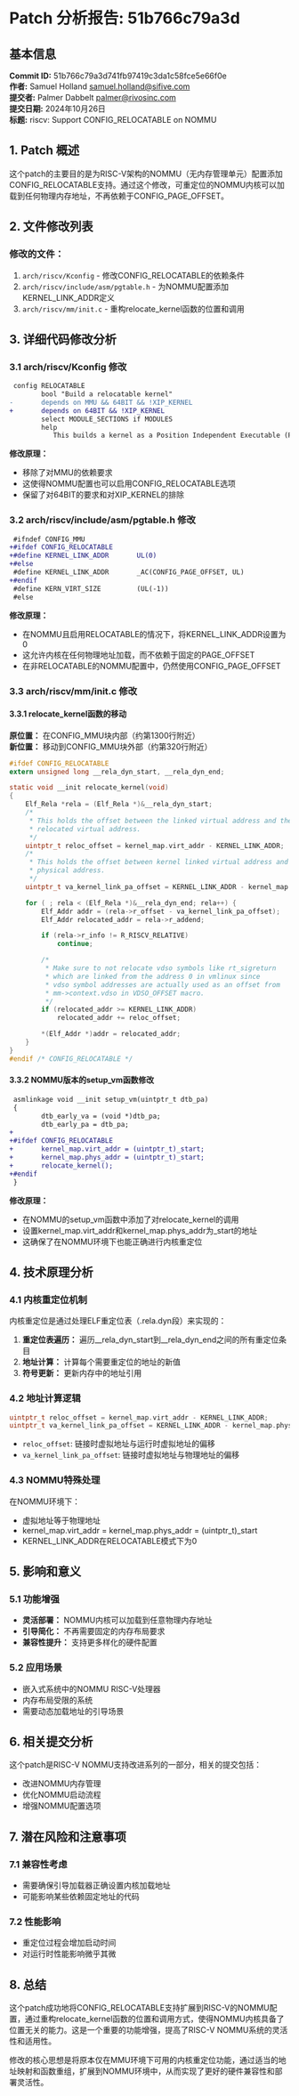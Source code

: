 # Patch 分析报告: 51b766c79a3d

## 基本信息

**Commit ID:** 51b766c79a3d741fb97419c3da1c58fce5e66f0e  
**作者:** Samuel Holland <samuel.holland@sifive.com>  
**提交者:** Palmer Dabbelt <palmer@rivosinc.com>  
**提交日期:** 2024年10月26日  
**标题:** riscv: Support CONFIG_RELOCATABLE on NOMMU

## 1. Patch 概述

这个patch的主要目的是为RISC-V架构的NOMMU（无内存管理单元）配置添加CONFIG_RELOCATABLE支持。通过这个修改，可重定位的NOMMU内核可以加载到任何物理内存地址，不再依赖于CONFIG_PAGE_OFFSET。

## 2. 文件修改列表

### 修改的文件：
1. `arch/riscv/Kconfig` - 修改CONFIG_RELOCATABLE的依赖条件
2. `arch/riscv/include/asm/pgtable.h` - 为NOMMU配置添加KERNEL_LINK_ADDR定义
3. `arch/riscv/mm/init.c` - 重构relocate_kernel函数的位置和调用

## 3. 详细代码修改分析

### 3.1 arch/riscv/Kconfig 修改

```diff
 config RELOCATABLE
        bool "Build a relocatable kernel"
-       depends on MMU && 64BIT && !XIP_KERNEL
+       depends on 64BIT && !XIP_KERNEL
        select MODULE_SECTIONS if MODULES
        help
           This builds a kernel as a Position Independent Executable (PIE),
```

**修改原理：**
- 移除了对MMU的依赖要求
- 这使得NOMMU配置也可以启用CONFIG_RELOCATABLE选项
- 保留了对64BIT的要求和对XIP_KERNEL的排除

### 3.2 arch/riscv/include/asm/pgtable.h 修改

```diff
 #ifndef CONFIG_MMU
+#ifdef CONFIG_RELOCATABLE
+#define KERNEL_LINK_ADDR       UL(0)
+#else
 #define KERNEL_LINK_ADDR       _AC(CONFIG_PAGE_OFFSET, UL)
+#endif
 #define KERN_VIRT_SIZE         (UL(-1))
 #else
```

**修改原理：**
- 在NOMMU且启用RELOCATABLE的情况下，将KERNEL_LINK_ADDR设置为0
- 这允许内核在任何物理地址加载，而不依赖于固定的PAGE_OFFSET
- 在非RELOCATABLE的NOMMU配置中，仍然使用CONFIG_PAGE_OFFSET

### 3.3 arch/riscv/mm/init.c 修改

#### 3.3.1 relocate_kernel函数的移动

**原位置：** 在CONFIG_MMU块内部（约第1300行附近）  
**新位置：** 移动到CONFIG_MMU块外部（约第320行附近）

```c
#ifdef CONFIG_RELOCATABLE
extern unsigned long __rela_dyn_start, __rela_dyn_end;

static void __init relocate_kernel(void)
{
    Elf_Rela *rela = (Elf_Rela *)&__rela_dyn_start;
    /*
     * This holds the offset between the linked virtual address and the
     * relocated virtual address.
     */
    uintptr_t reloc_offset = kernel_map.virt_addr - KERNEL_LINK_ADDR;
    /*
     * This holds the offset between kernel linked virtual address and
     * physical address.
     */
    uintptr_t va_kernel_link_pa_offset = KERNEL_LINK_ADDR - kernel_map.phys_addr;

    for ( ; rela < (Elf_Rela *)&__rela_dyn_end; rela++) {
        Elf_Addr addr = (rela->r_offset - va_kernel_link_pa_offset);
        Elf_Addr relocated_addr = rela->r_addend;

        if (rela->r_info != R_RISCV_RELATIVE)
            continue;

        /*
         * Make sure to not relocate vdso symbols like rt_sigreturn
         * which are linked from the address 0 in vmlinux since
         * vdso symbol addresses are actually used as an offset from
         * mm->context.vdso in VDSO_OFFSET macro.
         */
        if (relocated_addr >= KERNEL_LINK_ADDR)
            relocated_addr += reloc_offset;

        *(Elf_Addr *)addr = relocated_addr;
    }
}
#endif /* CONFIG_RELOCATABLE */
```

#### 3.3.2 NOMMU版本的setup_vm函数修改

```diff
 asmlinkage void __init setup_vm(uintptr_t dtb_pa)
 {
        dtb_early_va = (void *)dtb_pa;
        dtb_early_pa = dtb_pa;
+
+#ifdef CONFIG_RELOCATABLE
+       kernel_map.virt_addr = (uintptr_t)_start;
+       kernel_map.phys_addr = (uintptr_t)_start;
+       relocate_kernel();
+#endif
 }
```

**修改原理：**
- 在NOMMU的setup_vm函数中添加了对relocate_kernel的调用
- 设置kernel_map.virt_addr和kernel_map.phys_addr为_start的地址
- 这确保了在NOMMU环境下也能正确进行内核重定位

## 4. 技术原理分析

### 4.1 内核重定位机制

内核重定位是通过处理ELF重定位表（.rela.dyn段）来实现的：

1. **重定位表遍历：** 遍历__rela_dyn_start到__rela_dyn_end之间的所有重定位条目
2. **地址计算：** 计算每个需要重定位的地址的新值
3. **符号更新：** 更新内存中的地址引用

### 4.2 地址计算逻辑

```c
uintptr_t reloc_offset = kernel_map.virt_addr - KERNEL_LINK_ADDR;
uintptr_t va_kernel_link_pa_offset = KERNEL_LINK_ADDR - kernel_map.phys_addr;
```

- `reloc_offset`: 链接时虚拟地址与运行时虚拟地址的偏移
- `va_kernel_link_pa_offset`: 链接时虚拟地址与物理地址的偏移

### 4.3 NOMMU特殊处理

在NOMMU环境下：
- 虚拟地址等于物理地址
- kernel_map.virt_addr = kernel_map.phys_addr = (uintptr_t)_start
- KERNEL_LINK_ADDR在RELOCATABLE模式下为0

## 5. 影响和意义

### 5.1 功能增强
- **灵活部署：** NOMMU内核可以加载到任意物理内存地址
- **引导简化：** 不再需要固定的内存布局要求
- **兼容性提升：** 支持更多样化的硬件配置

### 5.2 应用场景
- 嵌入式系统中的NOMMU RISC-V处理器
- 内存布局受限的系统
- 需要动态加载地址的引导场景

## 6. 相关提交分析

这个patch是RISC-V NOMMU支持改进系列的一部分，相关的提交包括：
- 改进NOMMU内存管理
- 优化NOMMU启动流程
- 增强NOMMU配置选项

## 7. 潜在风险和注意事项

### 7.1 兼容性考虑
- 需要确保引导加载器正确设置内核加载地址
- 可能影响某些依赖固定地址的代码

### 7.2 性能影响
- 重定位过程会增加启动时间
- 对运行时性能影响微乎其微

## 8. 总结

这个patch成功地将CONFIG_RELOCATABLE支持扩展到RISC-V的NOMMU配置，通过重构relocate_kernel函数的位置和调用方式，使得NOMMU内核具备了位置无关的能力。这是一个重要的功能增强，提高了RISC-V NOMMU系统的灵活性和适用性。

修改的核心思想是将原本仅在MMU环境下可用的内核重定位功能，通过适当的地址映射和函数重组，扩展到NOMMU环境中，从而实现了更好的硬件兼容性和部署灵活性。